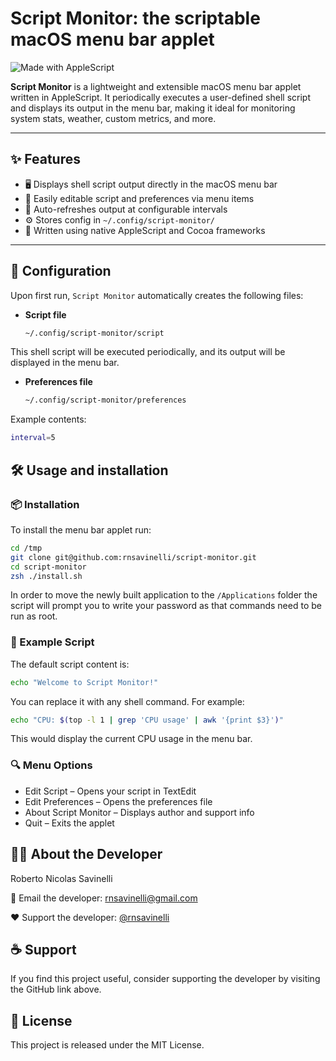 # Script Monitor: the scriptable macOS menu bar applet

![Made with AppleScript](https://img.shields.io/badge/Made%20with-AppleScript-blueviolet?style=for-the-badge&logo=applescript)

**Script Monitor** is a lightweight and extensible macOS menu bar applet written in AppleScript. It periodically executes a user-defined shell script and displays its output in the menu bar, making it ideal for monitoring system stats, weather, custom metrics, and more.

---

## ✨ Features

- 🖥️ Displays shell script output directly in the macOS menu bar  
- 📝 Easily editable script and preferences via menu items  
- 🔄 Auto-refreshes output at configurable intervals  
- ⚙️ Stores config in `~/.config/script-monitor/`  
- 🧩 Written using native AppleScript and Cocoa frameworks  

---

## 📁 Configuration

Upon first run, `Script Monitor` automatically creates the following files:

- **Script file**  
  ```bash
  ~/.config/script-monitor/script
  ```

This shell script will be executed periodically, and its output will be displayed in the menu bar.

- **Preferences file**  
  ```bash
  ~/.config/script-monitor/preferences
  ```
Example contents:
  ```bash
  interval=5
  ```

## 🛠️ Usage and installation

### 📦 Installation

To install the menu bar applet run:

  ```bash
  cd /tmp
  git clone git@github.com:rnsavinelli/script-monitor.git
  cd script-monitor
  zsh ./install.sh
  ```
In order to move the newly built application to the ```/Applications``` folder the script will prompt you to write your password as that commands need to be run as root.

### 🔧 Example Script

The default script content is:

  ```bash
  echo "Welcome to Script Monitor!"
  ```
You can replace it with any shell command. For example:
  ```bash
  echo "CPU: $(top -l 1 | grep 'CPU usage' | awk '{print $3}')"
  ```
This would display the current CPU usage in the menu bar.

### 🔍 Menu Options
- Edit Script – Opens your script in TextEdit
- Edit Preferences – Opens the preferences file
- About Script Monitor – Displays author and support info
- Quit – Exits the applet

## 🙋‍♂️ About the Developer
Roberto Nicolas Savinelli

📧 Email the developer: [rnsavinelli@gmail.com](mailto:rnsavinelli@gmail.com)

❤️ Support the developer: [@rnsavinelli](https://github.com/rnsavinelli)

## ☕ Support

If you find this project useful, consider supporting the developer by visiting the GitHub link above.

## 📜 License

This project is released under the MIT License.
